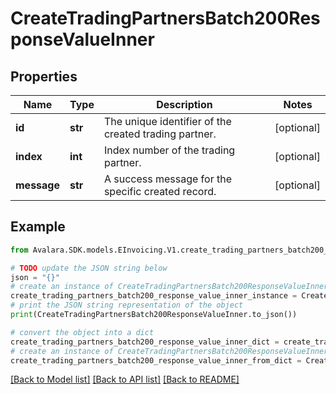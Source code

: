 # CreateTradingPartnersBatch200ResponseValueInner


## Properties

Name | Type | Description | Notes
------------ | ------------- | ------------- | -------------
**id** | **str** | The unique identifier of the created trading partner. | [optional] 
**index** | **int** | Index number of the trading partner. | [optional] 
**message** | **str** | A success message for the specific created record. | [optional] 

## Example

```python
from Avalara.SDK.models.EInvoicing.V1.create_trading_partners_batch200_response_value_inner import CreateTradingPartnersBatch200ResponseValueInner

# TODO update the JSON string below
json = "{}"
# create an instance of CreateTradingPartnersBatch200ResponseValueInner from a JSON string
create_trading_partners_batch200_response_value_inner_instance = CreateTradingPartnersBatch200ResponseValueInner.from_json(json)
# print the JSON string representation of the object
print(CreateTradingPartnersBatch200ResponseValueInner.to_json())

# convert the object into a dict
create_trading_partners_batch200_response_value_inner_dict = create_trading_partners_batch200_response_value_inner_instance.to_dict()
# create an instance of CreateTradingPartnersBatch200ResponseValueInner from a dict
create_trading_partners_batch200_response_value_inner_from_dict = CreateTradingPartnersBatch200ResponseValueInner.from_dict(create_trading_partners_batch200_response_value_inner_dict)
```
[[Back to Model list]](../README.md#documentation-for-models) [[Back to API list]](../README.md#documentation-for-api-endpoints) [[Back to README]](../README.md)


